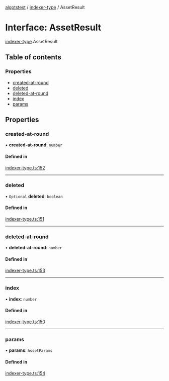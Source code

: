 [algotstest](../README.md) / [indexer-type](../modules/indexer_type.md) / AssetResult

# Interface: AssetResult

[indexer-type](../modules/indexer_type.md).AssetResult

## Table of contents

### Properties

- [created-at-round](indexer_type.AssetResult.md#created-at-round)
- [deleted](indexer_type.AssetResult.md#deleted)
- [deleted-at-round](indexer_type.AssetResult.md#deleted-at-round)
- [index](indexer_type.AssetResult.md#index)
- [params](indexer_type.AssetResult.md#params)

## Properties

### created-at-round

• **created-at-round**: `number`

#### Defined in

[indexer-type.ts:152](https://github.com/algorandfoundation/algokit-utils-ts/blob/4edaa90/src/indexer-type.ts#L152)

___

### deleted

• `Optional` **deleted**: `boolean`

#### Defined in

[indexer-type.ts:151](https://github.com/algorandfoundation/algokit-utils-ts/blob/4edaa90/src/indexer-type.ts#L151)

___

### deleted-at-round

• **deleted-at-round**: `number`

#### Defined in

[indexer-type.ts:153](https://github.com/algorandfoundation/algokit-utils-ts/blob/4edaa90/src/indexer-type.ts#L153)

___

### index

• **index**: `number`

#### Defined in

[indexer-type.ts:150](https://github.com/algorandfoundation/algokit-utils-ts/blob/4edaa90/src/indexer-type.ts#L150)

___

### params

• **params**: `AssetParams`

#### Defined in

[indexer-type.ts:154](https://github.com/algorandfoundation/algokit-utils-ts/blob/4edaa90/src/indexer-type.ts#L154)

